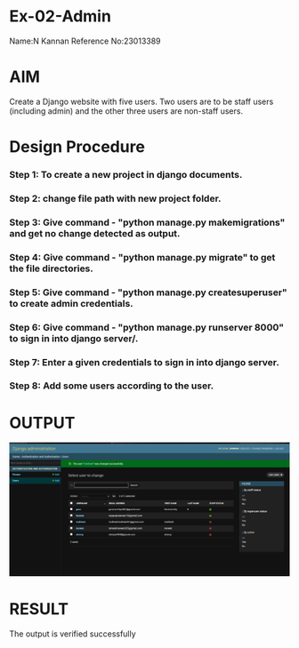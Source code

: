 # Ex-02-Admin
Name:N Kannan
Reference No:23013389
# AIM
Create a Django website with five users. Two users are to be staff users (including admin) and the other three users are non-staff users.


# Design Procedure

### Step 1: To create a new project in django documents.
### Step 2: change file path with new project folder.
### Step 3: Give command - "python manage.py makemigrations" and get no change detected as output.
### Step 4: Give command - "python manage.py migrate" to get the file directories.
### Step 5: Give command - "python manage.py createsuperuser" to create admin credentials.
### Step 6: Give command - "python manage.py runserver 8000" to sign in into django server/.
### Step 7: Enter a given credentials to sign in into django server.
### Step 8: Add some users according to the user.

# OUTPUT
![Alt text](<Screenshot 2023-10-25 111247.png>)

# RESULT
The output is verified successfully



